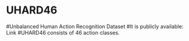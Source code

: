 # UHARD46
#Unbalanced Human Action Recognition Dataset
#It is publicly available: Link
#UHARD46 consists of 46 action classes.

